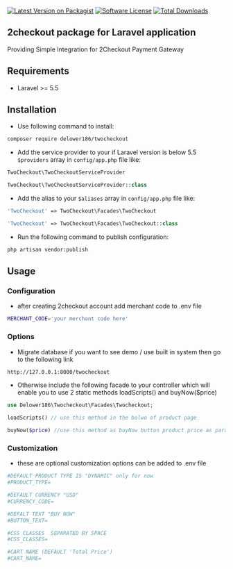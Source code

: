 [![Latest Version on Packagist](https://img.shields.io/packagist/v/collizo4sky/omnipay-2checkout.svg?style=flat-square)](https://packagist.org/packages/delower186/twocheckout)
[![Software License](https://img.shields.io/badge/license-MIT-brightgreen.svg?style=flat-square)](LICENSE.md)
[![Total Downloads](https://img.shields.io/packagist/dt/collizo4sky/omnipay-2checkout.svg?style=flat-square)](https://packagist.org/packages/delower186/twocheckout)

## 2checkout package for Laravel application
Providing Simple Integration for 2Checkout Payment Gateway

## Requirements
* Laravel >= 5.5

## Installation

* Use following command to install:

```bash
composer require delower186/twocheckout
```


* Add the service provider to your if Laravel version is below 5.5 `$providers` array in `config/app.php` file like: 

```php
TwoCheckout\TwoCheckoutServiceProvider
```
```php
TwoCheckout\TwoCheckoutServiceProvider::class
```

* Add the alias to your `$aliases` array in `config/app.php` file like: 

```php
'TwoCheckout' => TwoCheckout\Facades\TwoCheckout 
```
```php
'TwoCheckout' => TwoCheckout\Facades\TwoCheckout::class 
```

* Run the following command to publish configuration:

```bash
php artisan vendor:publish
```

## Usage
### Configuration 
* after creating 2checkout account add merchant code to .env file
```bash
MERCHANT_CODE='your merchant code here'
```

### Options
* Migrate database if you want to see demo / use built in system then go to the following link
```bash
http://127.0.0.1:8000/twocheckout
```
* Otherwise include the following facade to your controller which will enable you to use 2 static methods loadScripts() and buyNow($price)
```php
use Delower186\Twocheckout\Facades\Twocheckout;
```
```php
loadScripts() // use this method in the bolwo of product page
```
```php
buyNow($price) //use this method as buyNow button product price as parameter, it can be customized using css classes
```

### Customization
* these are optional customization options can be added to .env file
```bash
#DEFAULT PRODUCT TYPE IS "DYNAMIC" only for now 
#PRODUCT_TYPE=

#DEFAULT CURRENCY "USD"
#CURRENCY_CODE=

#DEFALT TEXT "BUY NOW"
#BUTTON_TEXT=

#CSS CLASSES  SEPARATED BY SPACE
#CSS_CLASSES=

#CART NAME (DEFAULT 'Total Price')
#CART_NAME=
```
